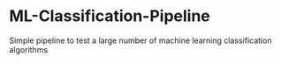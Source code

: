 # ML-Classification-Pipeline
Simple pipeline to test a large number of machine learning classification algorithms
